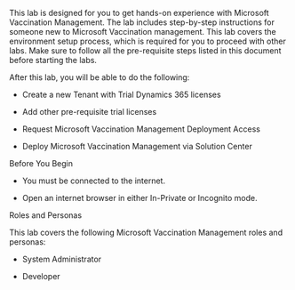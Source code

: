 This lab is designed for you to get hands-on experience with Microsoft Vaccination Management. The lab includes step-by-step instructions for someone new to Microsoft Vaccination management. This lab covers the environment setup process, which is required for you to proceed with other labs. Make sure to follow all the pre-requisite steps listed in this document before starting the labs.

After this lab, you will be able to do the following:

-   Create a new Tenant with Trial Dynamics 365 licenses

-   Add other pre-requisite trial licenses

-   Request Microsoft Vaccination Management Deployment Access

-   Deploy Microsoft Vaccination Management via Solution Center

Before You Begin

-   You must be connected to the internet.

-   Open an internet browser in either In-Private or Incognito mode.

Roles and Personas

This lab covers the following Microsoft Vaccination Management roles and personas:

-   System Administrator

-   Developer
